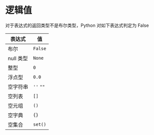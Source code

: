 # 逻辑值

对于表达式的返回类型不是布尔类型，Python 对如下表达式判定为 False

| 表达式    | 值        |
| --------- | --------- |
| 布尔      | `False`   |
| null 类型 | `None`    |
| 整型      | `0`       |
| 浮点型    | `0.0`     |
| 空字符串  | `''` `""` |
| 空列表    | `[]`      |
| 空元组    | `()`      |
| 空字典    | `{}`      |
| 空集合    | `set()`   |